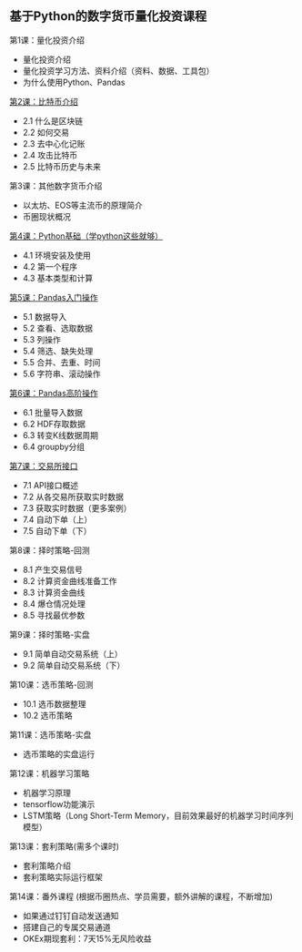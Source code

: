 ## 基于Python的数字货币量化投资课程

第1课：量化投资介绍
* 量化投资介绍
* 量化投资学习方法、资料介绍（资料、数据、工具包）
* 为什么使用Python、Pandas

[第2课：比特币介绍](Lesson2.md)
* 2.1 什么是区块链
* 2.2 如何交易
* 2.3 去中心化记账
* 2.4 攻击比特币
* 2.5 比特币历史与未来

第3课：其他数字货币介绍
* 以太坊、EOS等主流币的原理简介
* 币圈现状概况

[第4课：Python基础（学python这些就够）](Lesson4.md)
* 4.1 环境安装及使用
* 4.2 第一个程序
* 4.3 基本类型和计算

[第5课：Pandas入门操作](Lesson5.md)
* 5.1 数据导入
* 5.2 查看、选取数据
* 5.3 列操作
* 5.4 筛选、缺失处理
* 5.5 合并、去重、时间
* 5.6 字符串、滚动操作

[第6课：Pandas高阶操作](Lesson6.md)
* 6.1 批量导入数据
* 6.2 HDF存取数据
* 6.3 转变K线数据周期
* 6.4 groupby分组

[第7课：交易所接口](Lesson7.md)
* 7.1 API接口概述
* 7.2 从各交易所获取实时数据
* 7.3 获取实时数据（更多案例）
* 7.4 自动下单（上）
* 7.5 自动下单（下）

第8课：择时策略-回测
* 8.1 产生交易信号
* 8.2 计算资金曲线准备工作
* 8.3 计算资金曲线
* 8.4 爆仓情况处理 
* 8.5 寻找最优参数

第9课：择时策略-实盘
* 9.1 简单自动交易系统（上）
* 9.2 简单自动交易系统（下）

第10课：选币策略-回测
* 10.1 选币数据整理
* 10.2 选币策略

第11课：选币策略-实盘
* 选币策略的实盘运行

第12课：机器学习策略
* 机器学习原理
* tensorflow功能演示
* LSTM策略（Long Short-Term Memory，目前效果最好的机器学习时间序列模型）

第13课：套利策略(需多个课时)
* 套利策略介绍
* 套利策略实际运行框架

第14课：番外课程
(根据币圈热点、学员需要，额外讲解的课程，不断增加)
* 如果通过钉钉自动发送通知
* 搭建自己的专属交易通道
* OKEx期现套利：7天15%无风险收益
